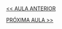 [<< AULA ANTERIOR](https://github.com/pvreboucas/integracao-continua-ci/blob/aula-03/aulas/3-Build%20Automatizado.md)



[PRÓXIMA AULA >>](https://github.com/pvreboucas/integracao-continua-ci/blob/aula-04/aulas/4-Build%20Quebrado.md)

